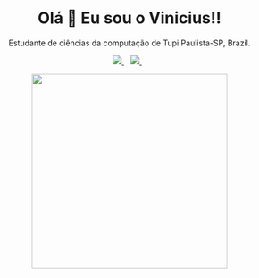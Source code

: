 

<h1 align='center'>
  Olá 👋 Eu sou o Vinicius!!
</h1>

<p align='center'>
 Estudante de ciências da computação de Tupi Paulista-SP, Brazil.
</p>



<p align='center'>
  <a href="https://www.linkedin.com/in/vinicius-mesquini/">
    <img src="https://img.shields.io/badge/linkedin-%230077B5.svg?&style=for-the-badge&logo=linkedin&logoColor=white" />
  </a>&nbsp;&nbsp;
  <a href="https://instagram.com/vinicius_mesquini">
    <img src="https://img.shields.io/badge/instagram-%23E4405F.svg?&style=for-the-badge&logo=instagram&logoColor=white" />        
  </a>&nbsp;&nbsp;
  
</p>


<p align='center'>
  <a href="#"><img src="https://github-readme-stats.vercel.app/api?username=ViniciusMsq&show_icons=true&count_private=true&theme=dark" width="350"></a>
</p>

